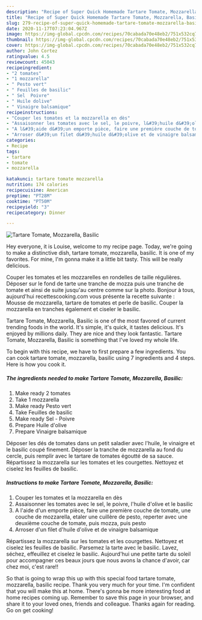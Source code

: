 ```yaml
---
description: "Recipe of Super Quick Homemade Tartare Tomate, Mozzarella, Basilic"
title: "Recipe of Super Quick Homemade Tartare Tomate, Mozzarella, Basilic"
slug: 279-recipe-of-super-quick-homemade-tartare-tomate-mozzarella-basilic
date: 2020-11-17T07:23:04.967Z
image: https://img-global.cpcdn.com/recipes/70cabada70e48eb2/751x532cq70/tartare-tomate-mozzarella-basilic-photo-principale-de-la-recette.jpg
thumbnail: https://img-global.cpcdn.com/recipes/70cabada70e48eb2/751x532cq70/tartare-tomate-mozzarella-basilic-photo-principale-de-la-recette.jpg
cover: https://img-global.cpcdn.com/recipes/70cabada70e48eb2/751x532cq70/tartare-tomate-mozzarella-basilic-photo-principale-de-la-recette.jpg
author: John Cortez
ratingvalue: 4.5
reviewcount: 45043
recipeingredient:
- "2 tomates"
- "1 mozzarella"
- " Pesto vert"
- " Feuilles de basilic"
- " Sel  Poivre"
- " Huile dolive"
- " Vinaigre balsamique"
recipeinstructions:
- "Couper les tomates et la mozzarella en dès"
- "Assaisonner les tomates avec le sel, le poivre, l&#39;huile d&#39;olive et le basilic"
- "A l&#39;aide d&#39;un emporte pièce, faire une première couche de tomate, une couche de mozzarella, etaler une cuillère de pesto, reperter avec une deuxième couche de tomate, puis mozza, puis pesto"
- "Arroser d&#39;un filet d&#39;huile d&#39;olive et de vinaigre balsamique"
categories:
- Recipe
tags:
- tartare
- tomate
- mozzarella

katakunci: tartare tomate mozzarella 
nutrition: 174 calories
recipecuisine: American
preptime: "PT28M"
cooktime: "PT50M"
recipeyield: "3"
recipecategory: Dinner

---
```



![Tartare Tomate, Mozzarella, Basilic](https://img-global.cpcdn.com/recipes/70cabada70e48eb2/751x532cq70/tartare-tomate-mozzarella-basilic-photo-principale-de-la-recette.jpg)

Hey everyone, it is Louise, welcome to my recipe page. Today, we're going to make a distinctive dish, tartare tomate, mozzarella, basilic. It is one of my favorites. For mine, I'm gonna make it a little bit tasty. This will be really delicious.

Couper les tomates et les mozzarelles en rondelles de taille régulières. Déposer sur le fond de tarte une tranche de mozza puis une tranche de tomate et ainsi de suite jusqu&#39;au centre comme sur la photo. Bonjour à tous, aujourd&#39;hui recettescooking.com vous présente la recette suivante : Mousse de mozzarella, tartare de tomates et perle de basilic. Couper la mozzarella en tranches également et ciseler le basilic.

Tartare Tomate, Mozzarella, Basilic is one of the most favored of current trending foods in the world. It's simple, it's quick, it tastes delicious. It's enjoyed by millions daily. They are nice and they look fantastic. Tartare Tomate, Mozzarella, Basilic is something that I've loved my whole life.


To begin with this recipe, we have to first prepare a few ingredients. You can cook tartare tomate, mozzarella, basilic using 7 ingredients and 4 steps. Here is how you cook it.

<!--inarticleads1-->

##### The ingredients needed to make Tartare Tomate, Mozzarella, Basilic:

1. Make ready 2 tomates
1. Take 1 mozzarella
1. Make ready  Pesto vert
1. Take  Feuilles de basilic
1. Make ready  Sel - Poivre
1. Prepare  Huile d&#39;olive
1. Prepare  Vinaigre balsamique


Déposer les dés de tomates dans un petit saladier avec l&#39;huile, le vinaigre et le basilic coupé finement. Déposer la tranche de mozzarella au fond du cercle, puis remplir avec le tartare de tomates égoutté de sa sauce. Répartissez la mozzarella sur les tomates et les courgettes. Nettoyez et ciselez les feuilles de basilic. 

<!--inarticleads2-->

##### Instructions to make Tartare Tomate, Mozzarella, Basilic:

1. Couper les tomates et la mozzarella en dès
1. Assaisonner les tomates avec le sel, le poivre, l&#39;huile d&#39;olive et le basilic
1. A l&#39;aide d&#39;un emporte pièce, faire une première couche de tomate, une couche de mozzarella, etaler une cuillère de pesto, reperter avec une deuxième couche de tomate, puis mozza, puis pesto
1. Arroser d&#39;un filet d&#39;huile d&#39;olive et de vinaigre balsamique


Répartissez la mozzarella sur les tomates et les courgettes. Nettoyez et ciselez les feuilles de basilic. Parsemez la tarte avec le basilic. Lavez, séchez, effeuillez et ciselez le basilic. Aujourd&#39;hui une petite tarte du soleil pour accompagner ces beaux jours que nous avons la chance d&#39;avoir, car chez moi, c&#39;est rare!! 

So that is going to wrap this up with this special food tartare tomate, mozzarella, basilic recipe. Thank you very much for your time. I'm confident that you will make this at home. There's gonna be more interesting food at home recipes coming up. Remember to save this page in your browser, and share it to your loved ones, friends and colleague. Thanks again for reading. Go on get cooking!
